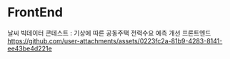 # FrontEnd
날씨 빅데이터 콘테스트 : 기상에 따른 공동주택 전력수요 예측 개선 프론트엔드
https://github.com/user-attachments/assets/0223fc2a-81b9-4283-8141-ee43be4d221e
